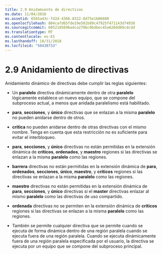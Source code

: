 ```yaml
---
title: 2.9 Anidamiento de directivas
ms.date: 11/04/2016
ms.assetid: 6565a43c-fd2d-4366-8322-8d75e1b06600
ms.openlocfilehash: 804cafd65fde19e501b89c47925f471143d74938
ms.sourcegitcommit: 6052185696adca270bc9bdbec45a626dd89cdcdd
ms.translationtype: MT
ms.contentlocale: es-ES
ms.lasthandoff: 10/31/2018
ms.locfileid: "50438733"
---
```

# <a name="29-directive-nesting"></a>2.9 Anidamiento de directivas

Anidamiento dinámico de directivas debe cumplir las reglas siguientes:

- Un **paralelo** directiva dinámicamente dentro de otra **paralelo** lógicamente establece un nuevo equipo, que se compone del subproceso actual, a menos que anidada paralelismo está habilitado.

- **para**, **secciones**, y **único** directivas que se enlazan a la misma **paralelo** no pueden anidarse dentro de otros.

- **crítica** no pueden anidarse dentro de otras directivas con el mismo nombre. Tenga en cuenta que esta restricción no es suficiente para evitar el interbloqueo.

- **para**, **secciones**, y **único** directivas no están permitidas en la extensión dinámica de **críticos**, **ordenados**, y **maestro** regiones si las directivas se enlazan a la misma **paralelo** como las regiones.

- **barrera** directivas no están permitidas en la extensión dinámica de **para**, **ordenados**, **secciones**, **único**, **maestro**, y **críticos** regiones si las directivas se enlazan a la misma **paralelo** como las regiones.

- **maestro** directivas no están permitidas en la extensión dinámica de **para**, **secciones**, y **único** directivas si el **master** directivas enlazar al mismo **paralelo** como las directivas de uso compartido.

- **ordenada** directivas no se permiten en la extensión dinámica de **críticos** regiones si las directivas se enlazan a la misma **paralelo** como las regiones.

- También se permite cualquier directiva que se permite cuando se ejecuta de forma dinámica dentro de una región paralela cuando se ejecuta fuera de una región paralela. Cuando se ejecuta dinámicamente fuera de una región paralela especificada por el usuario, la directiva se ejecuta por un equipo que se compone del subproceso principal.